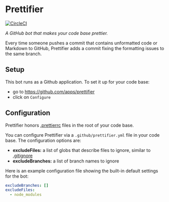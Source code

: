 # Prettifier

[![CircleCI](https://circleci.com/gh/kevgo/prettifier.svg?style=shield)](https://circleci.com/gh/kevgo/prettifier)

_A GitHub bot that makes your code base prettier._

Every time someone pushes a commit that contains unformatted code or Markdown to GitHub,
Prettifier adds a commit fixing the formatting issues to the same branch.

## Setup

This bot runs as a Github application.
To set it up for your code base:

- go to https://github.com/apps/prettifier
- click on `Configure`

## Configuration

Prettifier honors [.prettierrc](https://prettier.io/docs/en/configuration.html) files in the root of your code base.

You can configure Prettifier via a `.github/prettifier.yml` file in your code base.
The configuration options are:

<a textrun="config-options">

- **excludeFiles:**
  a list of globs that describe files to ignore,
  similar to [.gitignore](https://git-scm.com/docs/gitignore)
- **excludeBranches:**
  a list of branch names to ignore
  </a>

Here is an example configuration file showing the built-in default settings for the bot:

<a textrun="config-example">

```yml
excludeBranches: []
excludeFiles:
  - node_modules
```

</a>
